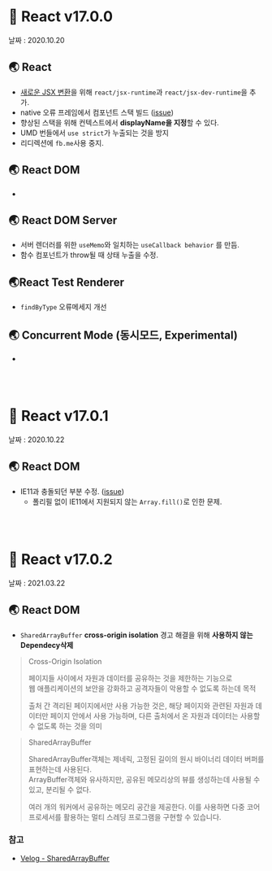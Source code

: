 # 🐳 React v17.0.0

날짜 : 2020.10.20

## 🌏 React

* [새로운 JSX 변환](https://babeljs.io/blog/2020/03/16/7.9.0#a-new-jsx-transform-11154-https-githubcom-babel-babel-pull-11154)을 위해 `react/jsx-runtime`과 `react/jsx-dev-runtime`을 추가.
* native 오류 프레임에서 컴포넌트 스택 빌드 ([issue](https://github.com/facebook/react/pull/18561))
* 향상된 스택을 위해 컨텍스트에서 **displayName을 지정**할 수 있다.
* UMD 번들에서 `use strict`가 누출되는 것을 방지
* 리디렉션에 `fb.me`사용 중지.

## 🌏 React DOM

* 

## 🌏 React DOM Server

* 서버 렌더러를 위한 `useMemo`와 일치하는 `useCallback behavior` 를 만듬. 
* 함수 컴포넌트가 throw될 때 상태 누출을 수정.

## 🌏React Test Renderer

* `findByType` 오류메세지 개선

## 🌏 Concurrent Mode (동시모드, Experimental)

* 

<br/><br/>

# 🐳 React v17.0.1

날짜 : 2020.10.22

## 🌏 React DOM

*  IE11과 충돌되던 부분 수정. ([issue](https://github.com/facebook/react/pull/20071))
   *  폴리필 없이 IE11에서 지원되지 않는 `Array.fill()`로 인한 문제.


<br/><br/>

# 🐳 React v17.0.2

날짜 : 2021.03.22

## 🌏 React DOM

*  `SharedArrayBuffer` **cross-origin isolation** 경고 해결을 위해 **사용하지 않는 Dependecy삭제**

> Cross-Origin Isolation
>
> 페이지들 사이에서 자원과 데이터를 공유하는 것을 제한하는 기능으로<br/> 웹 애플리케이션의 보안을 강화하고 공격자들이 악용할 수 없도록 하는데 목적
>
> 출처 간 격리된 페이지에서만 사용 가능한 것은, 해당 페이지와 관련된 자원과 데이터만 페이지 안에서 사용 가능하며, 다른 출처에서 온 자원과 데이터는 사용할 수 없도록 하는 것을 의미

> SharedArrayBuffer
>
> SharedArrayBuffer객체는 제네릭, 고정된 길이의 원시 바이너리 데이터 버퍼를 표현하는데 사용된다.<br/>ArrayBuffer객체와 유사하지만, 공유된 메모리상의 뷰를 생성하는데 사용될 수 있고, 분리될 수 없다.
>
>  여러 개의 워커에서 공유하는 메모리 공간을 제공한다. 이를 사용하면 다중 코어 프로세서를 활용하는 멀티 스레딩 프로그램을 구현할 수 있습니다.

### 참고

* [Velog - SharedArrayBuffer](https://velog.io/@tnrud4685/에러노트CORS-오류-해결2...feat.-SharedArrayBuffer)

<br/><br/>
